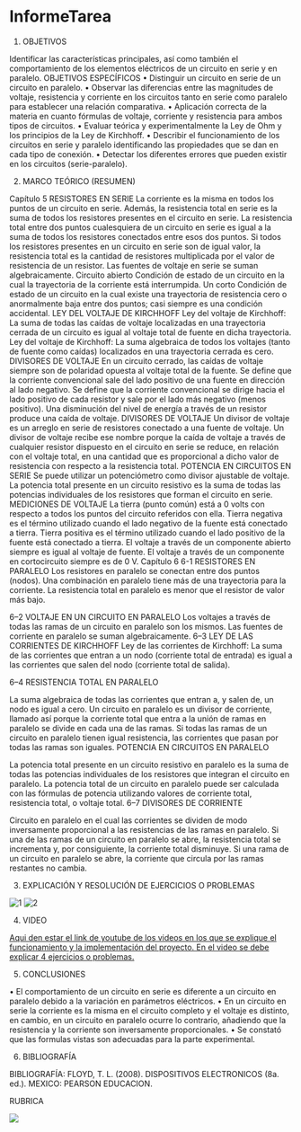 # InformeTarea


1. OBJETIVOS

Identificar las características principales, así como también el comportamiento de los elementos eléctricos de un circuito en serie y en paralelo.
OBJETIVOS ESPECÍFICOS
•	Distinguir un circuito en serie de un circuito en paralelo.
•	Observar las diferencias entre las magnitudes de voltaje, resistencia y corriente en los circuitos tanto en serie como paralelo para establecer una relación comparativa.
•	Aplicación correcta de la materia en cuanto fórmulas de voltaje, corriente y resistencia para ambos tipos de circuitos.
•	Evaluar teórica y experimentalmente la Ley de Ohm y los principios de la Ley de Kirchhoff.
•	Describir el funcionamiento de los circuitos en serie y paralelo identificando las propiedades que se dan en cada tipo de conexión.
•	Detectar los diferentes errores que pueden existir en los circuitos (serie-paralelo).

2. MARCO TEÓRICO (RESUMEN)

Capítulo 5
RESISTORES EN SERIE
La corriente es la misma en todos los puntos de un circuito en serie. Además, la resistencia total en serie es la suma de todos los resistores presentes en el circuito en serie. La resistencia total entre dos puntos cualesquiera de un circuito en serie es igual a la suma de todos los resistores conectados entre esos dos puntos. Si todos los resistores presentes en un circuito en serie son de igual valor, la resistencia total es la cantidad de resistores multiplicada por el valor de resistencia de un resistor. Las fuentes de voltaje en serie se suman algebraicamente. Circuito abierto Condición de estado de un circuito en la cual la trayectoria de la corriente está interrumpida. Un corto Condición de estado de un circuito en la cual existe una trayectoria de resistencia cero o anormalmente baja entre dos puntos; casi siempre es una condición accidental. 
LEY DEL VOLTAJE DE KIRCHHOFF
Ley del voltaje de Kirchhoff: La suma de todas las caídas de voltaje localizadas en una trayectoria cerrada de un circuito es igual al voltaje total de fuente en dicha trayectoria. Ley del voltaje de Kirchhoff: La suma algebraica de todos los voltajes (tanto de fuente como caídas) localizados en una trayectoria cerrada es cero. 
DIVISORES DE VOLTAJE
En un circuito cerrado, las caídas de voltaje siempre son de polaridad opuesta al voltaje total de la fuente. Se define que la corriente convencional sale del lado positivo de una fuente en dirección al lado negativo. Se define que la corriente convencional se dirige hacia el lado positivo de cada resistor y sale por el lado más negativo (menos positivo). Una disminución del nivel de energía a través de un resistor produce una caída de voltaje. 
DIVISORES DE VOLTAJE
Un divisor de voltaje es un arreglo en serie de resistores conectado a una fuente de voltaje. Un divisor de voltaje recibe ese nombre porque la caída de voltaje a través de cualquier resistor dispuesto en el circuito en serie se reduce, en relación con el voltaje total, en una cantidad que es proporcional a dicho valor de resistencia con respecto a la resistencia total. 
POTENCIA EN CIRCUITOS EN SERIE
Se puede utilizar un potenciómetro como divisor ajustable de voltaje. La potencia total presente en un circuito resistivo es la suma de todas las potencias individuales de los resistores que forman el circuito en serie. 
MEDICIONES DE VOLTAJE
La tierra (punto común) está a 0 volts con respecto a todos los puntos del circuito referidos con ella. Tierra negativa es el término utilizado cuando el lado negativo de la fuente está conectado a tierra. Tierra positiva es el término utilizado cuando el lado positivo de la fuente está conectado a tierra. El voltaje a través de un componente abierto siempre es igual al voltaje de fuente. El voltaje a través de un componente en cortocircuito siempre es de 0 V.
Capítulo 6
6-1 RESISTORES EN PARALELO
Los resistores en paralelo se conectan entre dos puntos (nodos). Una combinación en paralelo tiene más de una trayectoria para la corriente. La resistencia total en paralelo es menor que el resistor de valor más bajo. 

6–2 VOLTAJE EN UN CIRCUITO EN PARALELO
Los voltajes a través de todas las ramas de un circuito en paralelo son los mismos. Las fuentes de corriente en paralelo se suman algebraicamente. 
6–3 LEY DE LAS CORRIENTES DE KIRCHHOFF
Ley de las corrientes de Kirchhoff: La suma de las corrientes que entran a un nodo (corriente total de entrada) es igual a las corrientes que salen del nodo (corriente total de salida). 
 
6–4 RESISTENCIA TOTAL EN PARALELO
 
La suma algebraica de todas las corrientes que entran a, y salen de, un nodo es igual a cero. Un circuito en paralelo es un divisor de corriente, llamado así porque la corriente total que entra a la unión de ramas en paralelo se divide en cada una de las ramas. 
Si todas las ramas de un circuito en paralelo tienen igual resistencia, las corrientes que pasan por todas las ramas son iguales. 
POTENCIA EN CIRCUITOS EN PARALELO
 
La potencia total presente en un circuito resistivo en paralelo es la suma de todas las potencias individuales de los resistores que integran el circuito en paralelo.  La potencia total de un circuito en paralelo puede ser calculada con las fórmulas de potencia utilizando valores de corriente total, resistencia total, o voltaje total. 
6–7 DIVISORES DE CORRIENTE
 
Circuito en paralelo en el cual las corrientes se dividen de modo inversamente proporcional a las resistencias de las ramas en paralelo. Si una de las ramas de un circuito en paralelo se abre, la resistencia total se incrementa y, por consiguiente, la corriente total disminuye. Si una rama de un circuito en paralelo se abre, la corriente que circula por las ramas restantes no cambia.

3. EXPLICACIÓN Y RESOLUCIÓN DE EJERCICIOS O PROBLEMAS

![1](https://user-images.githubusercontent.com/104941068/171853667-dc12bd58-cde3-4c5c-8fc2-0a8ab25b885c.png)
![2](https://user-images.githubusercontent.com/104941068/171853674-d3c52fe5-b7a9-4003-8edc-d1c5746c9db4.png)

4. VIDEO

[Aqui den estar el link de youtube de los videos en los que se explique el funcionamiento y la implementación del proyecto.
En el video se debe explicar 4 ejercicios o problemas.
](https://youtu.be/etKByWypWr0)

5. CONCLUSIONES

•	El comportamiento de un circuito en serie es diferente a un circuito en paralelo debido a la variación en parámetros eléctricos.
•	En un circuito en serie la corriente es la misma en el circuito completo y el voltaje es distinto, en cambio, en un circuito en paralelo ocurre lo contrario, añadiendo que la resistencia y la corriente son inversamente proporcionales.
•	Se constató que las formulas vistas son adecuadas para la parte experimental.

6. BIBLIOGRAFÍA

BIBLIOGRAFÍA: FLOYD, T. L. (2008). DISPOSITIVOS ELECTRONICOS (8a. ed.). MEXICO: PEARSON EDUCACION.

RUBRICA

![](https://github.com/doalulema/InformeTarea/blob/main/Tarea.png)

